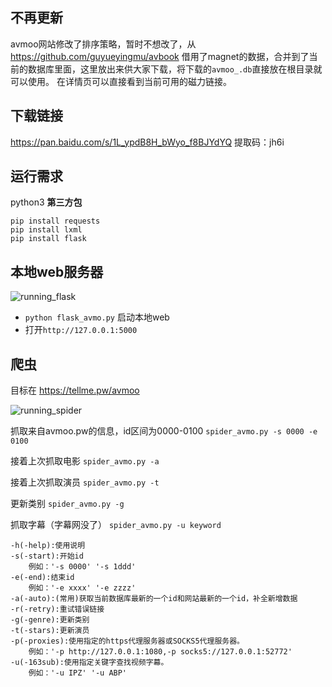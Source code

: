 ## 不再更新
avmoo网站修改了排序策略，暂时不想改了，从 https://github.com/guyueyingmu/avbook 借用了magnet的数据，合并到了当前的数据库里面，这里放出来供大家下载，将下载的`avmoo_.db`直接放在根目录就可以使用。
在详情页可以直接看到当前可用的磁力链接。

## 下载链接
https://pan.baidu.com/s/1L_ypdB8H_bWyo_f8BJYdYQ 
提取码：jh6i 

## 运行需求
python3
**第三方包**
```
pip install requests
pip install lxml
pip install flask
```

## 本地web服务器

![running_flask](https://raw.githubusercontent.com/moozik/avmoo-spider/master/running_flask.png)

- `python flask_avmo.py` 启动本地web
- 打开`http://127.0.0.1:5000`

## 爬虫

目标在 https://tellme.pw/avmoo

![running_spider](https://raw.githubusercontent.com/moozik/avmoo-spider/master/running_spider.png)

抓取来自avmoo.pw的信息，id区间为0000-0100
`spider_avmo.py -s 0000 -e 0100`

接着上次抓取电影
`spider_avmo.py -a`

接着上次抓取演员
`spider_avmo.py -t`

更新类别
`spider_avmo.py -g`

抓取字幕（字幕网没了）
`spider_avmo.py -u keyword`
```
-h(-help):使用说明
-s(-start):开始id
    例如：'-s 0000' '-s 1ddd'
-e(-end):结束id
    例如：'-e xxxx' '-e zzzz'
-a(-auto):(常用)获取当前数据库最新的一个id和网站最新的一个id，补全新增数据
-r(-retry):重试错误链接
-g(-genre):更新类别
-t(-stars):更新演员
-p(-proxies):使用指定的https代理服务器或SOCKS5代理服务器。
    例如：'-p http://127.0.0.1:1080,-p socks5://127.0.0.1:52772'
-u(-163sub):使用指定关键字查找视频字幕。
    例如：'-u IPZ' '-u ABP'
```
